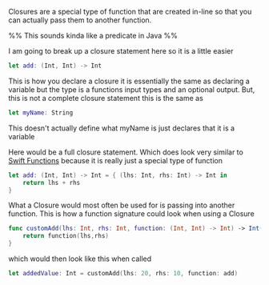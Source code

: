 ---
---

Closures are a special type of function that are created in-line so that you can actually pass them to another function. 

%% This sounds kinda like a predicate in Java  %%

I am going to break up a closure statement here so it is a little easier 

````Swift
let add: (Int, Int) -> Int
````

This is how you declare a closure it is essentially the same as declaring a variable but the type is a functions input types and an optional output. But, this is not a complete closure statement this is the same as 

````Swift
let myName: String
````

This doesn't actually define what myName is just declares that it is a variable

Here would be a full closure statement. Which does look very similar to [Swift Functions](Swift%20Functions.md) because it is really just a special type of function

````Swift
let add: (Int, Int) -> Int = { (lhs: Int, rhs: Int) -> Int in
	return lhs + rhs
}
````

What a Closure would most often be used for is passing into another function. This is how a function signature could look when using a Closure

````Swift
func customAdd(lhs: Int, rhs: Int, function: (Int, Int) -> Int) -> Int{
	return function(lhs,rhs)
}
````

which would then look like this when called

````Swift
let addedValue: Int = customAdd(lhs: 20, rhs: 10, function: add)
````
